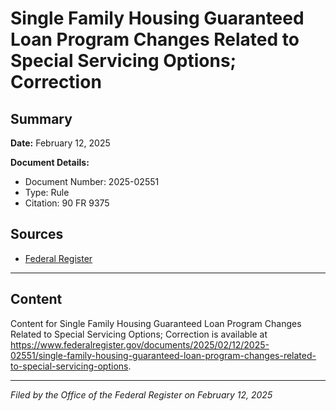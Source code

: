 # Single Family Housing Guaranteed Loan Program Changes Related to Special Servicing Options; Correction

## Summary

**Date:** February 12, 2025

**Document Details:**
- Document Number: 2025-02551
- Type: Rule
- Citation: 90 FR 9375

## Sources
- [Federal Register](https://www.federalregister.gov/documents/2025/02/12/2025-02551/single-family-housing-guaranteed-loan-program-changes-related-to-special-servicing-options)

---

## Content

Content for Single Family Housing Guaranteed Loan Program Changes Related to Special Servicing Options; Correction is available at https://www.federalregister.gov/documents/2025/02/12/2025-02551/single-family-housing-guaranteed-loan-program-changes-related-to-special-servicing-options.

---

*Filed by the Office of the Federal Register on February 12, 2025*
